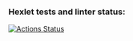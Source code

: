 ### Hexlet tests and linter status:
[![Actions Status](https://github.com/Vazlevski/data-analytics-project-92/actions/workflows/hexlet-check.yml/badge.svg)](https://github.com/Vazlevski/data-analytics-project-92/actions)